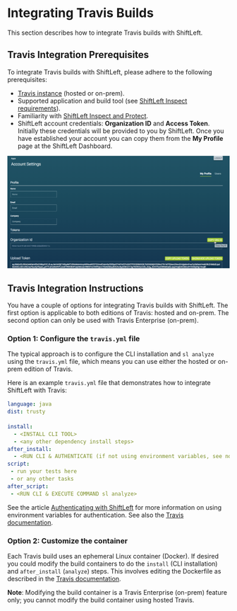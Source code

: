 # Integrating Travis Builds

This section describes how to integrate Travis builds with ShiftLeft. 

## Travis Integration Prerequisites

To integrate Travis builds with ShiftLeft, please adhere to the following prerequisites:

- [Travis instance](https://travis-ci.org/) (hosted or on-prem). 
- Supported application and build tool (see [ShiftLeft Inspect requirements](../../introduction/requirements.md)).
- Familiarity with [ShiftLeft Inspect and Protect](../../using-inspect-protect/inspect-protect-quick-start.md).
- ShiftLeft account credentials: **Organization ID** and **Access Token**.
Initially these credentials will be provided to you by ShiftLeft. Once you have established your account you can copy them from the **My Profile** page at the ShiftLeft Dashboard.

![Get ShiftLeft Account Credentials](img/copy-org.png)

## Travis Integration Instructions

You have a couple of options for integrating Travis builds with ShiftLeft. The first option is applicable to both editions of Travis: hosted and on-prem. The second option can only be used with Travis Enterprise (on-prem).

### Option 1: Configure the `travis.yml` file

The typical approach is to configure the CLI installation and `sl analyze` using the `travis.yml` file, which means you can use either the hosted or on-prem edition of Travis.

Here is an example `travis.yml` file that demonstrates how to integrate ShiftLeft with Travis:

```yaml
language: java
dist: trusty

install:
  - <INSTALL CLI TOOL> 
  - <any other dependency install steps>
after_install:
  - <RUN CLI & AUTHENTICATE (if not using environment variables, see note below)>
script:
 - run your tests here
 - or any other tasks
after_script:
 - <RUN CLI & EXECUTE COMMAND sl analyze> 
```

See the article [Authenticating with ShiftLeft](../using-cli/authenticating.md) for more information on using environment variables for authentication. See also the [Travis documentation](https://docs.travis-ci.com/user/environment-variables#Default-Environment-Variables).

### Option 2: Customize the container

Each Travis build uses an ephemeral Linux container (Docker). If desired you could modify the build containers to do the `install` (CLI installation) and `after_install` (`analyze`) steps. This involves editing the Dockerfile as described in the [Travis documentation](https://docs.travis-ci.com/user/enterprise/build-images/#Customizing-build-images).

**Note**: Modifying the build container is a Travis Enterprise (on-prem) feature only; you cannot modify the build container using hosted Travis.
